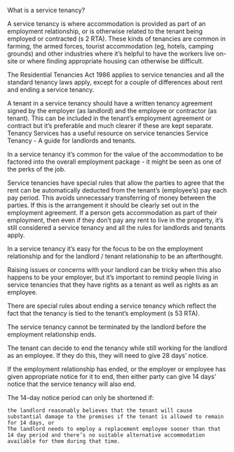 
What is a service tenancy?

A service tenancy is where accommodation is provided as part of an employment relationship, or is otherwise related to the tenant being employed or contracted (s 2 RTA). These kinds of tenancies are common in farming, the armed forces, tourist accommodation (eg, hotels, camping grounds) and other industries where it’s helpful to have the workers live on-site or where finding appropriate housing can otherwise be difficult.

The Residential Tenancies Act 1986 applies to service tenancies and all the standard tenancy laws apply, except for a couple of differences about rent and ending a service tenancy.

A tenant in a service tenancy should have a written tenancy agreement signed by the employer (as landlord) and the employee or contractor (as tenant). This can be included in the tenant’s employment agreement or contract but it’s preferable and much clearer if these are kept separate.
Tenancy Services has a useful resource on service tenancies Service Tenancy - A guide for landlords and tenants.

In a service tenancy it’s common for the value of the accommodation to be factored into the overall employment package - it might be seen as one of the perks of the job.

Service tenancies have special rules that allow the parties to agree that the rent can be automatically deducted from the tenant’s (employee’s) pay each pay period. This avoids unnecessary transferring of money between the parties. If this is the arrangement it should be clearly set out in the employment agreement.
If a person gets accommodation as part of their employment, then even if they don’t pay any rent to live in the property, it’s still considered a service tenancy and all the rules for landlords and tenants apply.

In a service tenancy it’s easy for the focus to be on the employment relationship and for the landlord / tenant relationship to be an afterthought.

Raising issues or concerns with your landlord can be tricky when this also happens to be your employer, but it’s important to remind people living in service tenancies that they have rights as a tenant as well as rights as an employee.

There are special rules about ending a service tenancy which reflect the fact that the tenancy is tied to the tenant’s employment (s 53 RTA).

The service tenancy cannot be terminated by the landlord before the employment relationship ends.

The tenant can decide to end the tenancy while still working for the landlord as an employee. If they do this, they will need to give 28 days’ notice.

If the employment relationship has ended, or the employer or employee has given appropriate notice for it to end, then either party can give 14 days’ notice that the service tenancy will also end.

The 14-day notice period can only be shortened if:

    the landlord reasonably believes that the tenant will cause substantial damage to the premises if the tenant is allowed to remain for 14 days, or
    The landlord needs to employ a replacement employee sooner than that 14 day period and there’s no suitable alternative accommodation available for them during that time.


